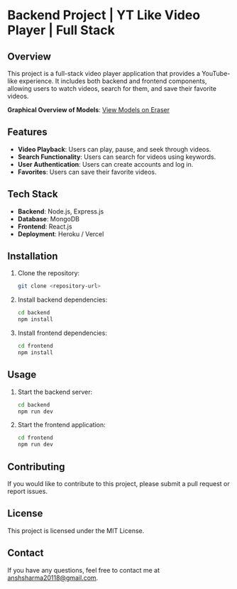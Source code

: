 # Backend Project | YT Like Video Player | Full Stack

## Overview

This project is a full-stack video player application that provides a YouTube-like experience. It includes both backend and frontend components, allowing users to watch videos, search for them, and save their favorite videos.

**Graphical Overview of Models**: [View Models on Eraser](https://app.eraser.io/workspace/YtPqZ1VogxGy1jzIDkzj)

## Features

- **Video Playback**: Users can play, pause, and seek through videos.
- **Search Functionality**: Users can search for videos using keywords.
- **User Authentication**: Users can create accounts and log in.
- **Favorites**: Users can save their favorite videos.

## Tech Stack

- **Backend**: Node.js, Express.js
- **Database**: MongoDB
- **Frontend**: React.js
- **Deployment**: Heroku / Vercel

## Installation

1. Clone the repository:
   ```bash
   git clone <repository-url>
   ```
2. Install backend dependencies:
   ```bash
   cd backend
   npm install
   ```
3. Install frontend dependencies:
   ```bash
   cd frontend
   npm install
   ```

## Usage

1. Start the backend server:
   ```bash
   cd backend
   npm run dev
   ```
2. Start the frontend application:
   ```bash
   cd frontend
   npm run dev
   ```

## Contributing

If you would like to contribute to this project, please submit a pull request or report issues.

## License

This project is licensed under the MIT License.

## Contact

If you have any questions, feel free to contact me at [anshsharma20118@gmail.com](anshsharma20118@gmail.com).
